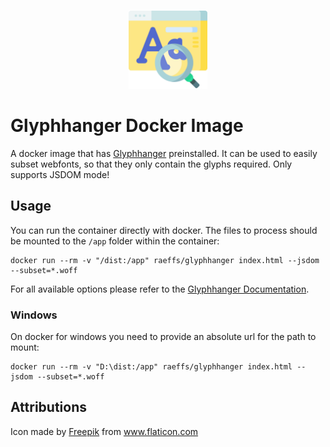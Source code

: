 <p align="center">
    <img width="25%" src="./logo.svg">
</p>

# Glyphhanger Docker Image

A docker image that has [Glyphhanger](https://github.com/filamentgroup/glyphhanger) preinstalled. It can be used to easily subset webfonts, so that they only contain the glyphs required. Only supports JSDOM mode!

## Usage

You can run the container directly with docker. The files to process should be mounted to the `/app` folder within the container:

```
docker run --rm -v "/dist:/app" raeffs/glyphhanger index.html --jsdom --subset=*.woff
```

For all available options please refer to the [Glyphhanger Documentation](https://github.com/filamentgroup/glyphhanger).

### Windows

On docker for windows you need to provide an absolute url for the path to mount:

```
docker run --rm -v "D:\dist:/app" raeffs/glyphhanger index.html --jsdom --subset=*.woff
```

## Attributions

Icon made by <a href="http://www.freepik.com/" title="Freepik">Freepik</a> from <a href="https://www.flaticon.com/" title="Flaticon">www.flaticon.com</a>
